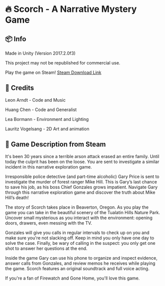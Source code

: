 # :fire: Scorch - A Narrative Mystery Game

## :package: Info
Made in Unity (Version 2017.2.0f3)

This project may not be republished for commercial use.

Play the game on Steam! [Steam Download Link](https://store.steampowered.com/app/875740/Scorch/)

## :hammer: Credits
Leon Arndt - Code and Music

Huang Chen - Code and Generalist

Lea Bormann - Environment and Lighting

Lauritz Vogelsang - 2D Art and animation

## :closed_book: Game Description from Steam
It's been 30 years since a terrible arson attack erased an entire family. Until today the culprit has been on the loose. You are sent to investigate a similar incident in this narrative exploration game.


Irresponsible police detective (and part-time alcoholic) Gary Price is sent to investigate the murder of forest ranger Mike Hill. This is Gary’s last chance to save his job, as his boss Chief Gonzales grows impatient. Navigate Gary through this narrative exploration game and discover the truth about Mike Hill’s death!

The story of Scorch takes place in Beaverton, Oregon. As you play the game you can take in the beautiful scenery of the Tualatin Hills Nature Park. Uncover small mysterious as you interact with the environment: opening doors, drawers, even messing with the TV.

Gonzales will give you calls in regular intervals to check up on you and make sure you're not slacking off. Keep in mind you only have one day to solve the case. Finally, be wary of calling in the suspect: you only get one shot to answer her questions at the end.

Inside the game Gary can use his phone to organize and inspect evidence, answer calls from Gonzales, and review memos he receives while playing the game. Scorch features an original soundtrack and full voice acting.


If you're a fan of Firewatch and Gone Home, you'll love this game.
